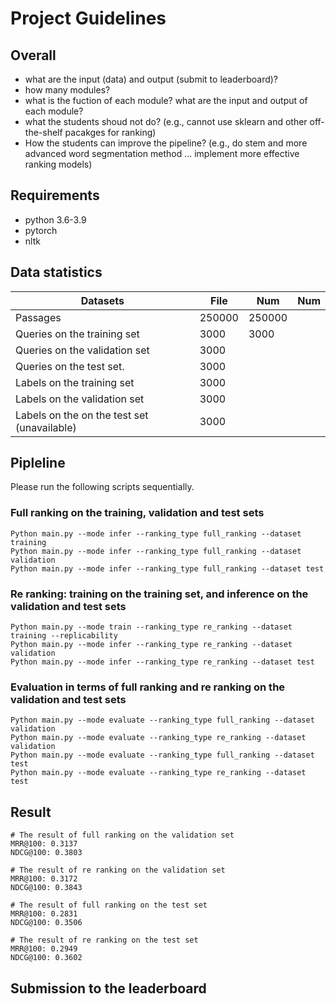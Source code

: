 # Project Guidelines

## Overall

* what are the input (data) and output (submit to leaderboard)?
* how many modules? 
* what is the fuction of each module? what are the input and output of each module?
* what the students shoud not do? (e.g., cannot use sklearn and other off-the-shelf pacakges for ranking)
* How the students can improve the pipeline? (e.g., do stem and more advanced word segmentation method ... implement more effective ranking models)

## Requirements 
* python 3.6-3.9
* pytorch 
* nltk

## Data statistics

| Datasets                          | File                     |Num                       |Num                       |
| ------------------                | ------------------------ |------------------------ |------------------------ |
| Passages                          | 250000                   | 250000                   |  |
| Queries on the training set       | 3000                     |3000                     |  |
| Queries on the validation set     | 3000                     |                            |  |
| Queries on the test set.          | 3000                     |                      |  |
| Labels on the training set                           | 3000                     |                   |  |
| Labels on the validation set                          | 3000                     |                   |  |
| Labels on the on the test set (unavailable)          | 3000                     |

## Pipleline
Please run the following scripts sequentially.

### Full ranking on the training, validation and test sets
```
Python main.py --mode infer --ranking_type full_ranking --dataset training
Python main.py --mode infer --ranking_type full_ranking --dataset validation
Python main.py --mode infer --ranking_type full_ranking --dataset test
```

### Re ranking: training on the training set, and inference on the validation and test sets
```
Python main.py --mode train --ranking_type re_ranking --dataset training --replicability
Python main.py --mode infer --ranking_type re_ranking --dataset validation
Python main.py --mode infer --ranking_type re_ranking --dataset test
```

### Evaluation in terms of full ranking and re ranking on the validation and test sets
```
Python main.py --mode evaluate --ranking_type full_ranking --dataset validation
Python main.py --mode evaluate --ranking_type re_ranking --dataset validation
Python main.py --mode evaluate --ranking_type full_ranking --dataset test
Python main.py --mode evaluate --ranking_type re_ranking --dataset test
```

## Result
```
# The result of full ranking on the validation set
MRR@100: 0.3137
NDCG@100: 0.3803

# The result of re ranking on the validation set
MRR@100: 0.3172
NDCG@100: 0.3843

# The result of full ranking on the test set
MRR@100: 0.2831
NDCG@100: 0.3506

# The result of re ranking on the test set
MRR@100: 0.2949
NDCG@100: 0.3602
```
## Submission to the leaderboard
